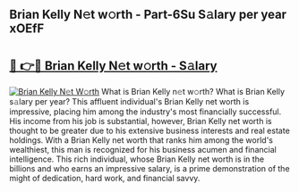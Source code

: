## Brian Kelly N𝚎t w𝚘rth - Part-6Su S𝚊lary per year xOEfF

# <h2><a href="http://gc4mpyg.nevu.top/?p=Brian+Kelly">🔗 👉🔴 Brian Kelly N𝚎t w𝚘rth - S𝚊lary</a></h2>

[![Brian Kelly N𝚎t W𝚘rth](https://i.imgur.com/Oavwk0R.jpeg)](http://gc4mpyg.nevu.top/?p=Brian+Kelly)
What is Brian Kelly n𝚎t w𝚘rth? What is Brian Kelly s𝚊lary per year?
This affluent individual's Brian Kelly net worth is impressive, placing him among the industry's most financially successful. His income from his job is substantial, however, Brian Kelly net worth is thought to be greater due to his extensive business interests and real estate holdings. With a Brian Kelly net worth that ranks him among the world's wealthiest, this man is recognized for his business acumen and financial intelligence. This rich individual, whose Brian Kelly net worth is in the billions and who earns an impressive salary, is a prime demonstration of the might of dedication, hard work, and financial savvy.
